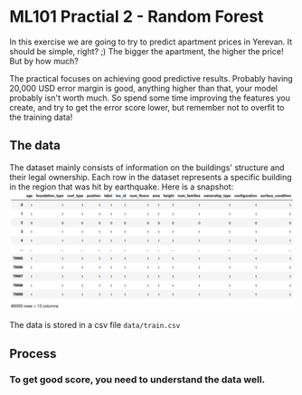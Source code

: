 # ML101 Practial 2 - Random Forest 

In this exercise we are going to try to predict apartment prices in Yerevan. It should be simple, right? ;) The bigger the apartment, the higher the price! But by how much?

The practical focuses on achieving good predictive results. Probably having 20,000 USD error margin is good, anything higher than that, your model probably isn't worth much. So spend some time improving the features you create, and try to get the error score lower, but remember not to overfit to the training data!

## The data

The dataset mainly consists of information on the buildings' structure and their legal ownership. Each row in the dataset represents a specific building in the region that was hit by earthquake. Here is a snapshot:
![](data.png)

The data is stored in a csv file `data/train.csv` 

## Process

### To get good score, you need to understand the data well.
